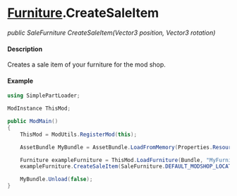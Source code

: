 # [Furniture](api/furniture.md).CreateSaleItem

*public SaleFurniture CreateSaleItem(Vector3 position, Vector3 rotation)*

#### Description
Creates a sale item of your furniture for the mod shop.

#### Example
```cs
using SimplePartLoader;

ModInstance ThisMod;

public ModMain()
{
    ThisMod = ModUtils.RegisterMod(this);

    AssetBundle MyBundle = AssetBundle.LoadFromMemory(Properties.Resources.Bundle);

    Furniture exampleFurniture = ThisMod.LoadFurniture(Bundle, "MyFurniture");
    exampleFurniture.CreateSaleItem(SaleFurniture.DEFAULT_MODSHOP_LOCATION, Vector3.zero);

    MyBundle.Unload(false);
}
```